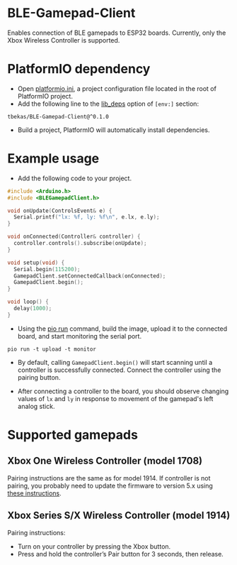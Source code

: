 # BLE-Gamepad-Client
Enables connection of BLE gamepads to ESP32 boards. Currently, only the Xbox Wireless Controller is supported.

# PlatformIO dependency
* Open [platformio.ini](https://docs.platformio.org/en/latest/projectconf/index.html), a project configuration file located in the root of PlatformIO project.
* Add the following line to the [lib_deps](https://docs.platformio.org/en/latest/projectconf/sections/env/options/library/lib_deps.html) option of `[env:]` section:
```
tbekas/BLE-Gamepad-Client@^0.1.0
```
* Build a project, PlatformIO will automatically install dependencies.

# Example usage
* Add the following code to your project.
```cpp
#include <Arduino.h>
#include <BLEGamepadClient.h>

void onUpdate(ControlsEvent& e) {
  Serial.printf("lx: %f, ly: %f\n", e.lx, e.ly);
}

void onConnected(Controller& controller) {
  controller.controls().subscribe(onUpdate);
}

void setup(void) {
  Serial.begin(115200);
  GamepadClient.setConnectedCallback(onConnected);
  GamepadClient.begin();
}

void loop() {
  delay(1000);
}
```

* Using the [pio run](https://docs.platformio.org/en/latest/core/userguide/cmd_run.html#cmd-run) command, build the image, upload it to the connected board, and start monitoring the serial port.
```
pio run -t upload -t monitor
```
* By default, calling `GamepadClient.begin()` will start scanning until a controller is successfully connected. Connect the controller using the pairing button.

* After connecting a controller to the board, you should observe changing values of `lx` and `ly` in response to movement of the gamepad's left analog stick.

# Supported gamepads

## Xbox One Wireless Controller (model 1708)
Pairing instructions are the same as for model 1914. If controller is not pairing, you probably need to
update the firmware to version 5.x using [these instructions](https://support.xbox.com/en-US/help/hardware-network/controller/update-xbox-wireless-controller). 

## Xbox Series S/X Wireless Controller (model 1914)
Pairing instructions:
* Turn on your controller by pressing the Xbox button.
* Press and hold the controller’s Pair button for 3 seconds, then release.